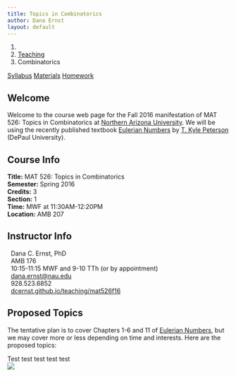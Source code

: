 ```yaml
---
title: Topics in Combinatorics
author: Dana Ernst
layout: default
---
```


<ol class="breadcrumb">
  <li><a href="/"><i class="fa fa-home"></i></a></li>
  <li><a href="/teaching/">Teaching</a></li>
  <li class="active">Combinatorics</li>
</ol>

<div class="row">
<div class="col-xs-12">
<div class="btn-group btn-group-justified">
<a class="btn btn-default btn-success" href="{{site.baseurl}}/teaching/mat526f16/syllabus/">Syllabus</a>
<a class="btn btn-default btn-primary" href="{{site.baseurl}}/teaching/mat526f16/materials/">Materials</a>
<a class="btn btn-default btn-warning" href="{{site.baseurl}}/teaching/mat526f16/homework/">Homework</a>
</div>
</div>
</div>

## Welcome ##
Welcome to the course web page for the Fall 2016 manifestation of MAT 526: Topics in Combinatorics at [Northern Arizona University](http://nau.edu). We will be using the recently published textbook [Eulerian Numbers](http://www.springer.com/us/book/9781493930906) by [T. Kyle Peterson](http://math.depaul.edu/tpeter21/) (DePaul University).

<div class="row">
  <div class="col-xs-12 col-sm-6">
    <div>
    <h2>Course Info</h2>
    <strong>Title:</strong> MAT 526: Topics in Combinatorics<br />
    <strong>Semester:</strong> Spring 2016<br />
    <strong>Credits:</strong> 3<br />
    <strong>Section:</strong> 1<br />
    <strong>Time:</strong> MWF at 11:30AM-12:20PM<br />
    <strong>Location:</strong> AMB 207
    </div>
  </div>

  <div class="col-xs-12 col-sm-6">
    <div>
      <h2>Instructor Info</h2>
      <i class="fa fa-user fa-fw"></i>&nbsp; Dana C. Ernst, PhD<br />
      <i class="fa fa-university fa-fw"></i>&nbsp; AMB 176<br />
      <i class="fa fa-users fa-fw"></i>&nbsp; 10:15-11:15 MWF and 9-10 TTh (or by appointment)<br />
      <i class="fa fa-envelope-o fa-fw"></i>&nbsp; <a href="mailto:dana.ernst@nau.edu">dana.ernst@nau.edu</a><br />
      <i class="fa fa-phone fa-fw"></i>&nbsp; 928.523.6852<br />
      <i class="fa fa-link fa-fw"></i>&nbsp; <a href="http://dcernst.github.io/teaching/mat526f16">dcernst.github.io/teaching/mat526f16</a>
    </div>
  </div>
</div>

## Proposed Topics ##
The tentative plan is to cover Chapters 1-6 and 11 of [Eulerian Numbers](http://www.springer.com/us/book/9781493930906), but we may cover more or less depending on time and interests.  Here are the proposed topics:

<div class="row">

  <div class="col-xs-12 col-lg-8">
    <div>
    Test test test test test
    <!--
    <ul>
    <li>Eulerian numbers</li>
    <ul>
      <li>Binomial coefficients</li>
      <li>Generating functions</li>
      <li>Classical Eulerian numbers</li>
      <li>Eulerian polynomials</li>
      <li>Two important identities</li>
      <li>Exponential generating function</li>
    </ul>
    <li>Narayana numbers</li>
    <ul>
      <li>Catalan numbers</li>
      <li>Pattern-avoiding permutations</li>
      <li>Narayana numbers</li>
      <li>Dyck paths</li>
      <li>Planar binary trees</li>
      <li>Noncrossing partitions</li>
    </ul>
    <li>Partially ordered sets</li>
    <ul>
      <li>Basic definitions and terminology</li>
      <li>Labeled posets and P-partitions</li>
      <li>The shard intersection order</li>
      <li>The lattice of noncrossing partitions</li>
      <li>Absolute order and Noncrossing partitions</li>
    </ul>
    <li>Gamma-nonnegativity</li>
    <ul>
      <li>The idea of gamma-nonnegativity</li>
      <li>Gamma-nonnegativity for Eulerian numbers</li>
      <li>Gamma-nonnegativity for Narayana numbers</li>
      <li>Palindromicity, unimodality, and the gamma basis</li>
      <li>Computing the gamma vector</li>
      <li>Real roots and log-concavity</li>
      <li>Symmetric boolean decomposition</li>
    </ul>
    <li>Weak order, hyperplane arrangements, and the Tamari lattice</li>
    <ul>
      <li>Inversions</li>
      <li>The weak order</li>
      <li>The braid arrangement</li>
      <li>Euclidean hyperplane arrangements</li>
      <li>Products of faces and the weak order on chambers</li>
      <li>Set compositions</li>
      <li>The Tamari lattice</li>
      <li>Rooted planar trees and faces of the associahedron</li>
    </ul>
    <li>Refined enumeration</li>
    <ul>
      <li>The idea of a $q$-analogue</li>
      <li>Lattice paths by area</li>
      <li>Lattice paths by major index</li>
      <li>Euler-Mahonian distributions</li>
      <li>Descents and major index</li>
      <li>$q$-Catalan numbers</li>
      <li>$q$-Narayana numbers</li>
      <li>Dyck paths by area</li>
    </ul>
    <li>Coxeter groups</li>
    <ul>
      <li>The symmetric group</li>
      <li>Finite Coxeter groups: generators and relations</li>
      <li>$W$-Mahonian distribution</li>
      <li>$W$-Eulerian numbers</li>
      <li>Finite reflection groups and root systems</li>
      <li>The Coxeter arrangement and the Coxeter complex</li>
      <li>Action of $W$ and cosets of parabolic subgroups</li>
      <li>Counting faces in the Coxeter complex</li>
      <li>The $W$-Euler-Mahonian distribution</li>
      <li>The weak order</li>
      <li>The shard intersection order</li>
    </ul>
    </ul>
    -->
    </div>
  </div>

  <div class="col-xs-12 col-lg-4">
    <div><img src="{{ site.baseurl }}/images/TamariLattice.png" class="img-responsive" img style="margin-bottom: 10px" /></div>
  </div>

<!-- </div> -->

</div>

<br />
